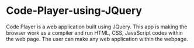 # Code-Player-using-JQuery
Code Player is a web application built using JQuery. This app is making the browser work as a compiler and run HTML, CSS, JavaScript codes within the web page. The user can make any web application within the webpage.
